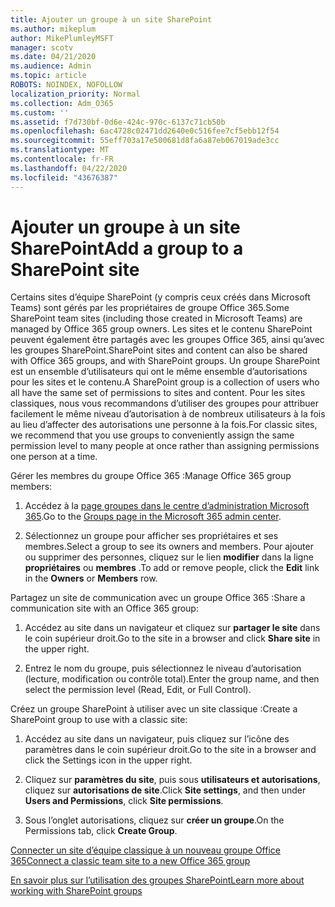 ```yaml
---
title: Ajouter un groupe à un site SharePoint
ms.author: mikeplum
author: MikePlumleyMSFT
manager: scotv
ms.date: 04/21/2020
ms.audience: Admin
ms.topic: article
ROBOTS: NOINDEX, NOFOLLOW
localization_priority: Normal
ms.collection: Adm_O365
ms.custom: ''
ms.assetid: f7d730bf-0d6e-424c-970c-6137c71cb50b
ms.openlocfilehash: 6ac4728c02471dd2640e0c516fee7cf5ebb12f54
ms.sourcegitcommit: 55eff703a17e500681d8fa6a87eb067019ade3cc
ms.translationtype: MT
ms.contentlocale: fr-FR
ms.lasthandoff: 04/22/2020
ms.locfileid: "43676387"
---
```

# <a name="add-a-group-to-a-sharepoint-site"></a><span data-ttu-id="10de0-102">Ajouter un groupe à un site SharePoint</span><span class="sxs-lookup"><span data-stu-id="10de0-102">Add a group to a SharePoint site</span></span>

<span data-ttu-id="10de0-103">Certains sites d’équipe SharePoint (y compris ceux créés dans Microsoft Teams) sont gérés par les propriétaires de groupe Office 365.</span><span class="sxs-lookup"><span data-stu-id="10de0-103">Some SharePoint team sites (including those created in Microsoft Teams) are managed by Office 365 group owners.</span></span> <span data-ttu-id="10de0-104">Les sites et le contenu SharePoint peuvent également être partagés avec les groupes Office 365, ainsi qu’avec les groupes SharePoint.</span><span class="sxs-lookup"><span data-stu-id="10de0-104">SharePoint sites and content can also be shared with Office 365 groups, and with SharePoint groups.</span></span> <span data-ttu-id="10de0-105">Un groupe SharePoint est un ensemble d’utilisateurs qui ont le même ensemble d’autorisations pour les sites et le contenu.</span><span class="sxs-lookup"><span data-stu-id="10de0-105">A SharePoint group is a collection of users who all have the same set of permissions to sites and content.</span></span> <span data-ttu-id="10de0-106">Pour les sites classiques, nous vous recommandons d’utiliser des groupes pour attribuer facilement le même niveau d’autorisation à de nombreux utilisateurs à la fois au lieu d’affecter des autorisations une personne à la fois.</span><span class="sxs-lookup"><span data-stu-id="10de0-106">For classic sites, we recommend that you use groups to conveniently assign the same permission level to many people at once rather than assigning permissions one person at a time.</span></span>
  
<span data-ttu-id="10de0-107">Gérer les membres du groupe Office 365 :</span><span class="sxs-lookup"><span data-stu-id="10de0-107">Manage Office 365 group members:</span></span>
  
1. <span data-ttu-id="10de0-108">Accédez à la [page groupes dans le centre d’administration Microsoft 365](https://portal.office.com/adminportal/home#/groups).</span><span class="sxs-lookup"><span data-stu-id="10de0-108">Go to the [Groups page in the Microsoft 365 admin center](https://portal.office.com/adminportal/home#/groups).</span></span>
    
2. <span data-ttu-id="10de0-109">Sélectionnez un groupe pour afficher ses propriétaires et ses membres.</span><span class="sxs-lookup"><span data-stu-id="10de0-109">Select a group to see its owners and members.</span></span> <span data-ttu-id="10de0-110">Pour ajouter ou supprimer des personnes, cliquez sur le lien **modifier** dans la ligne **propriétaires** ou **membres** .</span><span class="sxs-lookup"><span data-stu-id="10de0-110">To add or remove people, click the **Edit** link in the **Owners** or **Members** row.</span></span> 
    
<span data-ttu-id="10de0-111">Partagez un site de communication avec un groupe Office 365 :</span><span class="sxs-lookup"><span data-stu-id="10de0-111">Share a communication site with an Office 365 group:</span></span>
  
1. <span data-ttu-id="10de0-112">Accédez au site dans un navigateur et cliquez sur **partager le site** dans le coin supérieur droit.</span><span class="sxs-lookup"><span data-stu-id="10de0-112">Go to the site in a browser and click **Share site** in the upper right.</span></span> 
    
2. <span data-ttu-id="10de0-113">Entrez le nom du groupe, puis sélectionnez le niveau d’autorisation (lecture, modification ou contrôle total).</span><span class="sxs-lookup"><span data-stu-id="10de0-113">Enter the group name, and then select the permission level (Read, Edit, or Full Control).</span></span>
    
<span data-ttu-id="10de0-114">Créez un groupe SharePoint à utiliser avec un site classique :</span><span class="sxs-lookup"><span data-stu-id="10de0-114">Create a SharePoint group to use with a classic site:</span></span>
  
1. <span data-ttu-id="10de0-115">Accédez au site dans un navigateur, puis cliquez sur l’icône des paramètres dans le coin supérieur droit.</span><span class="sxs-lookup"><span data-stu-id="10de0-115">Go to the site in a browser and click the Settings icon in the upper right.</span></span>
    
2. <span data-ttu-id="10de0-116">Cliquez sur **paramètres du site**, puis sous **utilisateurs et autorisations**, cliquez sur **autorisations de site**.</span><span class="sxs-lookup"><span data-stu-id="10de0-116">Click **Site settings**, and then under **Users and Permissions**, click **Site permissions**.</span></span>
    
3. <span data-ttu-id="10de0-117">Sous l’onglet autorisations, cliquez sur **créer un groupe**.</span><span class="sxs-lookup"><span data-stu-id="10de0-117">On the Permissions tab, click **Create Group**.</span></span>
    
[<span data-ttu-id="10de0-118">Connecter un site d’équipe classique à un nouveau groupe Office 365</span><span class="sxs-lookup"><span data-stu-id="10de0-118">Connect a classic team site to a new Office 365 group</span></span>](https://go.microsoft.com/fwlink/?linkid=2008654)
  
[<span data-ttu-id="10de0-119">En savoir plus sur l’utilisation des groupes SharePoint</span><span class="sxs-lookup"><span data-stu-id="10de0-119">Learn more about working with SharePoint groups</span></span>](https://go.microsoft.com/fwlink/?linkid=874658)
  

